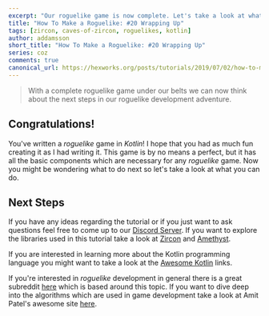 ```yaml
---
excerpt: "Our roguelike game is now complete. Let's take a look at what we can do next!"
title: "How To Make a Roguelike: #20 Wrapping Up"
tags: [zircon, caves-of-zircon, roguelikes, kotlin]
author: addamsson
short_title: "How To Make a Roguelike: #20 Wrapping Up"
series: coz
comments: true
canonical_url: https://hexworks.org/posts/tutorials/2019/07/02/how-to-make-a-roguelike-wrapping-up.html
---
```


> With a complete roguelike game under our belts we can now think about the next steps in our
roguelike development adventure.

## Congratulations!

You've written a *roguelike* game in *Kotlin*! I hope that you had as much fun creating it as I had
writing it. This game is by no means a perfect, but it has all the basic components which
are necessary for any *roguelike* game. Now you might be wondering what to do next so let's take
a look at what you can do.

## Next Steps

If you have any ideas regarding the tutorial or if you just want to ask questions feel free to
come up to our [Discord Server](https://discord.gg/vSNgvBh). If you want to explore the libraries
used in this tutorial take a look at [Zircon](http://127.0.0.1:4000/projects/zircon/) and
[Amethyst](https://github.com/Hexworks/amethyst).

If you are interested in learning more about
the Kotlin programming language you might want to take a look at the [Awesome Kotlin](https://kotlin.link/) links.

If you're interested in *roguelike* development in general there is a great subreddit [here](https://www.reddit.com/r/roguelikedev/)
which is based around this topic. If you want to dive deep into the algorithms which are used in game
development take a look at Amit Patel's awesome site [here](https://www.redblobgames.com/).

